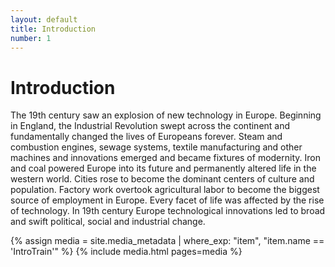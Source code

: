 ```yaml
---
layout: default
title: Introduction
number: 1
---
```

# Introduction

The 19th century saw an explosion of new technology in Europe. Beginning in England, the Industrial Revolution swept across the continent and fundamentally changed the lives of Europeans forever. Steam and combustion engines, sewage systems, textile manufacturing and other machines and innovations emerged and became fixtures of modernity. Iron and coal powered Europe into its future and permanently altered life in the western world. Cities rose to become the dominant centers of culture and population. Factory work overtook agricultural labor to become the biggest source of employment in Europe. Every facet of life was affected by the rise of technology. In 19th century Europe technological innovations led to broad and swift political, social and industrial change.



{% assign media = site.media_metadata | where_exp: "item", "item.name == 'IntroTrain'" %}
{% include media.html pages=media %}

